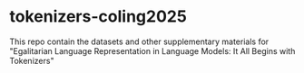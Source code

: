 # tokenizers-coling2025
This repo contain the datasets and other supplementary materials for "Egalitarian Language Representation in Language Models: It All Begins with Tokenizers"
